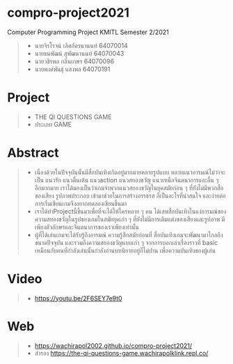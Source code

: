 # compro-project2021
Computer Programming Project
KMITL Semester 2/2021
> * นายจิรโรจน์ 	เลิศอัครนานนท์ 	64070014
> * นายธนพัฒน์ 	สุพัฒนานนท์ 	64070043
> * นายวชิรพล 	กลิ่นเกษร 	64070096
> * นายพงศ์พันธุ์ 	แสงพล 		64070191
# Project 
> * THE QI QUESTIONS GAME
> * ประเภท GAME
# Abstract
> * เนื่องด้วยในปัจจุบันนั้นมีสื่อบันเทิงเกิดอยู่มากมายหลายรูปแบบ หลายแนวอารมณ์ไม่ว่าจะเป็น แนวรัก แนวตื่นเต้น แนวaction แนวสยองขวัญ แนวเหนือจินตนาการและอื่น ๆ อีกมากมาย เราได้มองเป็นว่าเกมจำพวกแนวสยองขวัญในยุคสมัยก่อน ๆ ที่ยังไม่มีพวกสื่อ ของเสียง รูปภาพประกอบ เข้ามาช่วยในการสร้างอรรธรส ก็เป็นอะไรที่น่าสนใจ และง่ายต่อการเริ่มเขียนเกมจึงอยากทดลองเขียนขึ้นมา
> * เราได้ทำProjectนี้ขึ้นมาเพื่อที่จะได้ให้ใครหลาย ๆ คน ได้เสพสื่อบันเทิงในแง่อารมณ์ของความสยองขวัญในรูปของเกมในสมัยยุคเก่า ๆ ที่ยังไม่มีการเติมแต่งของเสียงและรูปภาพ มีเพียงตัวอักษรและจินตนาการของเราเพียงเท่านั้น
> * ผู้ที่ได้เล่นเกมจะได้รับรู้ถึงอารมณ์ ความรู้สึกสมัยก่อนที่ สื่อบันเทิงเกมจะพัฒนามาไกลถึงขนาดปัจจุบัน และรวมถึงความสยองขวัญแบบเก่า ๆ จากการบอกเล่าเรื่องราวที่ basic เหมือนกับคนที่กำลังเล่นนั้นกำลังอ่านบทนิยายอยู่ก็ไม่ปาน เพื่อความบันเทิงของผู้เล่น

# Video 
> * https://youtu.be/2F6SEY7e9t0
# Web
> * https://wachirapol2002.github.io/compro-project2021/
> * สำรอง https://the-qi-questions-game.wachirapolklink.repl.co/
